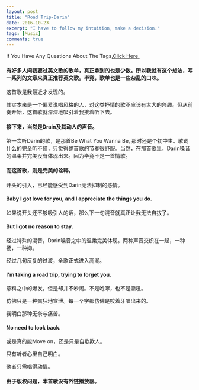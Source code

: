 ```yaml
---
layout: post
title: "Road Trip-Darin"
date: 2016-10-23.
excerpt: "I have to follow my intuition, make a decision."
tags: [Music]
comments: true
---
```


If You Have Any Questions About The Tags,<a href="http://www.ltxwmh.net/INFO-post/">Click Here.</a>

#### 有好多人问我要过英文歌的歌单，真正拿到的也是少数。所以我就有这个想法，写一系列的文章来真正推荐英文歌。毕竟，歌单也是一些杂乱的口味。

这首歌是我最近才发现的。

其实本来是一个偏爱说唱风格的人，对这类抒情的歌不应该有太大的兴趣。但从前奏开始，这首歌就深深地吸引着我接着听下去。

#### 接下来，当然是Drain及其动人的声音。

第一次听Darin的歌，是那首Be What You Wanna Be, 那时还是个初中生。歌词什么的完全听不懂，只觉得整首歌的节奏很舒服。当然，在那首歌里，Darin嗓音的温柔并完美没有体现出来。因为毕竟不是一首情歌。

#### 而这首歌，则是完美的诠释。

开头的引入，已经能感受到Darin无法抑制的感情。

#### Baby I got love for you, and I appreciate the things you do.

如果说开头还不够吸引人的话，那么下一句混音就真正让我无法自拔了。

#### But I got no reason to stay.

经过特殊的混音，Darin嗓音之中的温柔完美体现。两种声音交织在一起，一种扬，一种抑。

经过几句反复的过渡，全歌正式进入高潮。

#### I'm taking a road trip, trying to forget you.

意料之中的爆发。但是却并不吵闹。不是咆哮，也不是嘶吼。

仿佛只是一种疯狂地宣泄。每一个字都仿佛是咬着牙唱出来的。

我明白那种无奈与痛苦。

#### No need to look back.

或是真的能Move on，还是只是自欺欺人。

只有听者心里自己明白。

歌者只需唱得动情。

#### 由于版权问题，本首歌没有外链播放器。


